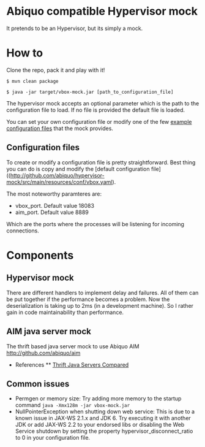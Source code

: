 Abiquo compatible Hypervisor mock
=================================

It pretends to be an Hypervisor, but its simply a mock.


# How to

Clone the repo, pack it and play with it!

~~~
$ mvn clean package

$ java -jar target/vbox-mock.jar [path_to_configuration_file]

~~~

The hypervisor mock accepts an optional parameter which is the path to the configuration file to load. If no file is provided the default file is loaded.

You can set your own configuration file or modify one of the few [example configuration files](http://github.com/abiquo/hypervisor-mock/src/main/resources/examples) that the mock provides.

## Configuration files

To create or modify a configuration file is pretty straightforward. Best thing you can do is copy and modify the [default configuration file]((http://github.com/abiquo/hypervisor-mock/src/main/resources/conf/vbox.yaml).

The most noteworthy paramteres are:

* vbox_port. Default value 18083
* aim_port. Default value 8889

Which are the ports where the processes will be listening for incoming connections.


# Components

## Hypervisor mock

There are different handlers to implement delay and failures. All of them can be put together if the performance becomes a problem. Now the deserialization is taking up to 2ms (in a development machine). So I rather gain in code maintainability than performance.

## AIM java server mock

The thrift based java server mock to use Abiquo AIM http://github.com/abiquo/aim

* References
** [Thrift Java Servers Compared](https://github.com/m1ch1/mapkeeper/wiki/Thrift-Java-Servers-Compared)

## Common issues

* Permgen or memory size: Try adding more memory to the startup command `java -Xmx128m -jar vbox-mock.jar`
* NullPointerException when shutting down web service: This is due to a known issue in JAX-WS 2.1.x and JDK 6. Try executing it with another JDK or add JAX-WS 2.2 to your endorsed libs or disabling the Web Service shutdown by setting the property hypervisor_disconnect_ratio to 0 in your configuration file.
